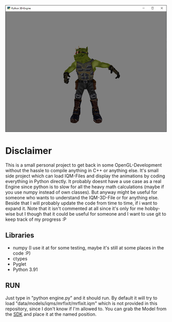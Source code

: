 
<p align="center">
  <img src="example_images/iqm_example.png">
</p>

# Disclaimer
This is a small personal project to get back in some OpenGL-Development without the hassle to compile anything in C++ or anything else. It's small side project which can load IQM-Files and display the animations by coding everything in Python directly. It probably doesnt have a use case as a real Engine since python is to slow for all the heavy math calculations (maybe if you use numpy instead of own classes). But anyway might be useful for someone who wants to understand the IQM-3D-File or for anything else. Beside that I will probably update the code from time to time, if i want to expand it. Note that it isn't commented at all since it's only for me hobby-wise but I though that it could be useful for someone and I want to use git to keep track of my progress :P



## Libraries
- numpy (I use it at for some testing, maybe it's still at some places in the code :P)
- ctypes
- Pyglet
- Python 3.91

## RUN
Just type in "python engine.py" and it should run. By default it will try to load "data/models/iqms/mrfixit/mrfixit.iqm" which is not provided in this repository, since I don't know if I'm allowed to. You can grab the Model from the [SDK](https://github.com/lsalzman/iqm) and place it at the named position.

